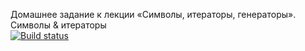 Домашнее задание к лекции «Символы, итераторы, генераторы». Символы & итераторы  
[![Build status](https://ci.appveyor.com/api/projects/status/ouvm0fwj4hpqj3ps?svg=true)](https://ci.appveyor.com/project/EkaterinaAkhmetzyanova/ajs-hw-3-1-symbols-iterators)